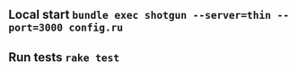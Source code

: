 ## Local start ```bundle exec shotgun --server=thin --port=3000 config.ru```
## Run tests ```rake test```